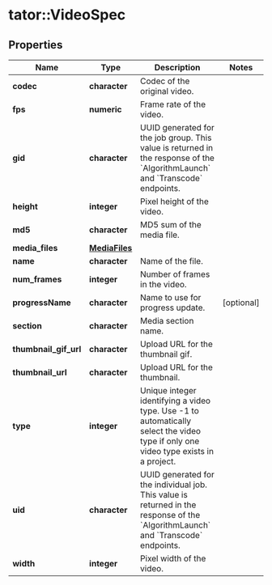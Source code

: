 # tator::VideoSpec

## Properties
Name | Type | Description | Notes
------------ | ------------- | ------------- | -------------
**codec** | **character** | Codec of the original video. | 
**fps** | **numeric** | Frame rate of the video. | 
**gid** | **character** | UUID generated for the job group. This value is returned in the response of the &#x60;AlgorithmLaunch&#x60; and &#x60;Transcode&#x60; endpoints. | 
**height** | **integer** | Pixel height of the video. | 
**md5** | **character** | MD5 sum of the media file. | 
**media_files** | [**MediaFiles**](MediaFiles.md) |  | 
**name** | **character** | Name of the file. | 
**num_frames** | **integer** | Number of frames in the video. | 
**progressName** | **character** | Name to use for progress update. | [optional] 
**section** | **character** | Media section name. | 
**thumbnail_gif_url** | **character** | Upload URL for the thumbnail gif. | 
**thumbnail_url** | **character** | Upload URL for the thumbnail. | 
**type** | **integer** | Unique integer identifying a video type. Use -1 to automatically select the video type if only one video type exists in a project. | 
**uid** | **character** | UUID generated for the individual job. This value is returned in the response of the &#x60;AlgorithmLaunch&#x60; and &#x60;Transcode&#x60; endpoints. | 
**width** | **integer** | Pixel width of the video. | 


